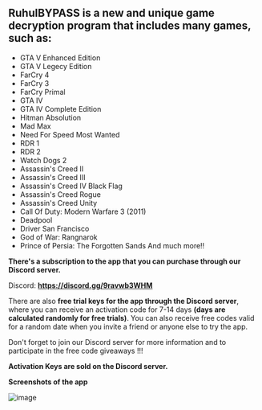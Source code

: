## RuhulBYPASS is a new and unique game decryption program that includes many games, such as:

- GTA V Enhanced Edition
- GTA V Legecy Edition
- FarCry 4
- FarCry 3
- FarCry Primal
- GTA IV
- GTA IV Complete Edition
- Hitman Absolution
- Mad Max
- Need For Speed ​​Most Wanted
- RDR 1
- RDR 2
- Watch Dogs 2
- Assassin's Creed II
- Assassin's Creed III
- Assassin's Creed IV Black Flag
- Assassin's Creed Rogue
- Assassin's Creed Unity
- Call Of Duty: Modern Warfare 3 (2011)
- Deadpool
- Driver San Francisco
- God of War: Rangnarok
- Prince of Persia: The Forgotten Sands
And much more!!

**There's a subscription to the app that you can purchase through our Discord server.**

Discord: **https://discord.gg/9ravwb3WHM**

There are also **free trial keys for the app through the Discord server**, where you can receive an activation code for 7-14 days **(days are calculated randomly for free trials)**. You can also receive free codes valid for a random date when you invite a friend or anyone else to try the app.

Don't forget to join our Discord server for more information and to participate in the free code giveaways !!!


**Activation Keys are sold on the Discord server.**

**Screenshots of the app**

![image](https://github.com/user-attachments/assets/a05c980b-3d9a-48d7-b8c8-c75c5a54bb53)
